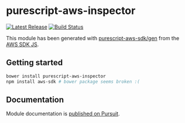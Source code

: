 # purescript-aws-inspector

[![Latest Release](https://pursuit.purescript.org/packages/purescript-aws-inspector/badge)](https://pursuit.purescript.org/packages/purescript-aws-inspector)
[![Build Status](https://app.wercker.com/status/5909b9e96d1080804b17a28f72f87b6b/s/master)](https://app.wercker.com/project/byKey/5909b9e96d1080804b17a28f72f87b6b)

This module has been generated with [purescript-aws-sdk/gen](https://github.com/purescript-aws-sdk/gen) from the [AWS SDK JS](https://github.com/aws/aws-sdk-js).

## Getting started

```sh
bower install purescript-aws-inspector
npm install aws-sdk # bower package seems broken :(
```

## Documentation

Module documentation is [published on Pursuit](http://pursuit.purescript.org/packages/purescript-aws-inspector).
